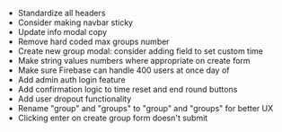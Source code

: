 - Standardize all headers
- Consider making navbar sticky
- Update info modal copy
- Remove hard coded max groups number
- Create new group modal: consider adding field to set custom time
- Make string values numbers where appropriate on create form
- Make sure Firebase can handle 400 users at once day of
- Add admin auth login feature
- Add confirmation logic to time reset and end round buttons
- Add user dropout functionality
- Rename "group" and "groups" to "group" and "groups" for better UX
- Clicking enter on create group form doesn't submit
